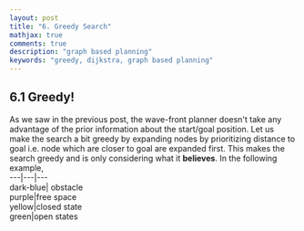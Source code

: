 ```yaml
---
layout: post
title: "6. Greedy Search"
mathjax: true
comments: true
description: "graph based planning"
keywords: "greedy, dijkstra, graph based planning"
---  
```


## 6.1 Greedy!
As we saw in the previous post, the wave-front planner doesn't take any advantage of the prior information about the start/goal position. Let us make the search a bit greedy by expanding nodes by prioritizing distance to goal i.e. node which are closer to goal are expanded first. This makes the search greedy and is only considering what it **believes**. In the following example,    
---|---|---  
dark-blue| obstacle   
purple|free space  
yellow|closed state  
green|open states  
 

